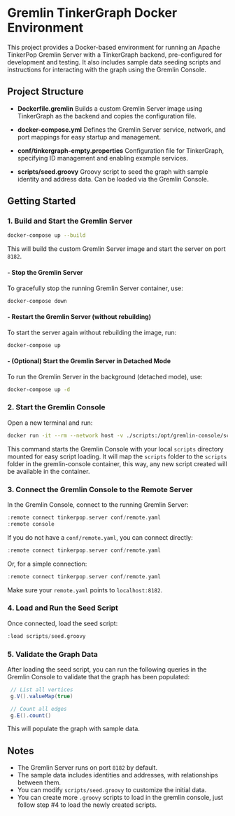 # Gremlin TinkerGraph Docker Environment

This project provides a Docker-based environment for running an Apache TinkerPop Gremlin Server with a TinkerGraph backend, pre-configured for development and testing. It also includes sample data seeding scripts and instructions for interacting with the graph using the Gremlin Console.

## Project Structure

- **Dockerfile.gremlin**
  Builds a custom Gremlin Server image using TinkerGraph as the backend and copies the configuration file.

- **docker-compose.yml**
  Defines the Gremlin Server service, network, and port mappings for easy startup and management.

- **conf/tinkergraph-empty.properties**
  Configuration file for TinkerGraph, specifying ID management and enabling example services.

- **scripts/seed.groovy**
  Groovy script to seed the graph with sample identity and address data. Can be loaded via the Gremlin Console.

## Getting Started

### 1. Build and Start the Gremlin Server

```sh
docker-compose up --build
```
This will build the custom Gremlin Server image and start the server on port `8182`.

#### - Stop the Gremlin Server
To gracefully stop the running Gremlin Server container, use:

```sh
docker-compose down
```

#### - Restart the Gremlin Server (without rebuilding)
To start the server again without rebuilding the image, run:
```sh
docker-compose up
```

#### - (Optional) Start the Gremlin Server in Detached Mode
To run the Gremlin Server in the background (detached mode), use:
```sh
docker-compose up -d

```

### 2. Start the Gremlin Console

Open a new terminal and run:

```sh
docker run -it --rm --network host -v ./scripts:/opt/gremlin-console/scripts tinkerpop/gremlin-console:latest
```

This command starts the Gremlin Console with your local `scripts` directory mounted for easy script loading. It will map the `scripts` folder to the `scripts` folder in the gremlin-console container, this way, any new script created will be available in the container.

### 3. Connect the Gremlin Console to the Remote Server

In the Gremlin Console, connect to the running Gremlin Server:

```groovy
:remote connect tinkerpop.server conf/remote.yaml
:remote console
```

If you do not have a `conf/remote.yaml`, you can connect directly:

```groovy
:remote connect tinkerpop.server conf/remote.yaml
```

Or, for a simple connection:

```groovy
:remote connect tinkerpop.server conf/remote.yaml
```

Make sure your `remote.yaml` points to `localhost:8182`.

### 4. Load and Run the Seed Script

Once connected, load the seed script:

```groovy
:load scripts/seed.groovy
```

### 5. Validate the Graph Data
After loading the seed script, you can run the following queries in the Gremlin Console to validate that the graph has been populated:
```groovy
 // List all vertices
 g.V().valueMap(true)

 // Count all edges
 g.E().count()
```

This will populate the graph with sample data.

## Notes

- The Gremlin Server runs on port `8182` by default.
- The sample data includes identities and addresses, with relationships between them.
- You can modify `scripts/seed.groovy` to customize the initial data.
- You can create more  `.groovy` scripts to load in the gremlin console, just follow step #4 to load the newly created scripts.
